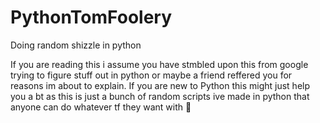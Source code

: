 # PythonTomFoolery
Doing random shizzle in python

If you are reading this i assume you have stmbled upon this from google trying to figure stuff out in python or maybe a friend reffered you for reasons im about to explain.
If you are new to Python this might just help you a bt as this is just a bunch of random scripts ive made in python that anyone can do whatever tf they want with 🤑
